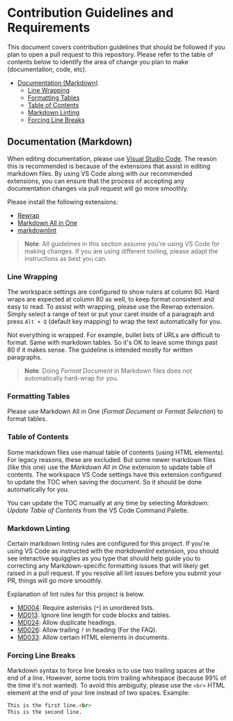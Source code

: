 # Contribution Guidelines and Requirements <!-- omit in toc -->

This document covers contribution guidelines that should be followed if you plan
to open a pull request to this repository. Please refer to the table of contents
below to identify the area of change you plan to make (documentation, code,
etc).

* [Documentation (Markdown)](#documentation-markdown)
  * [Line Wrapping](#line-wrapping)
  * [Formatting Tables](#formatting-tables)
  * [Table of Contents](#table-of-contents)
  * [Markdown Linting](#markdown-linting)
  * [Forcing Line Breaks](#forcing-line-breaks)

## Documentation (Markdown)

When editing documentation, please use [Visual Studio Code][vscode]. The reason
this is recommended is because of the extensions that assist in editing markdown
files. By using VS Code along with our recommended extensions, you can ensure
that the process of accepting any documentation changes via pull request will go
more smoothly.

Please install the following extensions:

* [Rewrap](https://marketplace.visualstudio.com/items?itemName=stkb.rewrap)
* [Markdown All in One](https://marketplace.visualstudio.com/items?itemName=yzhang.markdown-all-in-one)
* [markdownlint](https://marketplace.visualstudio.com/items?itemName=DavidAnson.vscode-markdownlint)

> **Note**: All guidelines in this section assume you're using VS Code for
> making changes. If you are using different tooling, please adapt the
> instructions as best you can.

[vscode]: https://code.visualstudio.com/

### Line Wrapping

The workspace settings are configured to show rulers at column 80. Hard wraps
are expected at column 80 as well, to keep format consistent and easy to read.
To assist with wrapping, please use the Rewrap extension. Simply select a range
of text or put your caret inside of a paragraph and press `Alt + Q` (default key
mapping) to wrap the text automatically for you.

Not everything is wrapped. For example, bullet lists of URLs are difficult to
format. Same with markdown tables. So it's OK to leave some things past 80 if it
makes sense. The guideline is intended mostly for written paragraphs.

> **Note**: Doing *Format Document* in Markdown files does not automatically
> hard-wrap for you.

### Formatting Tables

Please use Markdown All in One (*Format Document* or *Format Selection*) to
format tables.

### Table of Contents

Some markdown files use manual table of contents (using HTML elements). For
legacy reasons, these are excluded. But some newer markdown files (like this
one) use the *Markdown All in One* extension to update table of contents. The
workspace VS Code settings have this extension configured to update the TOC when
saving the document. So it should be done automatically for you.

You can update the TOC manually at any time by selecting *Markdown: Update Table
of Contents* from the VS Code Command Palette.

### Markdown Linting

Certain markdown linting rules are configured for this project. If you're using
VS Code as instructed with the *markdownlint* extension, you should see
interactive squigglies as you type that should help guide you to correcting any
Markdown-specific formatting issues that will likely get raised in a pull
request. If you resolve all lint issues before you submit your PR, things will
go more smoothly.

Explanation of lint rules for this project is below.

* [MD004]: Require asterisks (`*`) in unordered lists.
* [MD013]: Ignore line length for code blocks and tables.
* [MD024]: Allow duplicate headings.
* [MD026]: Allow trailing `?` in heading (For the FAQ).
* [MD033]: Allow certain HTML elements in documents.

[MD004]: https://github.com/DavidAnson/markdownlint/blob/master/doc/Rules.md#md004
[MD013]: https://github.com/DavidAnson/markdownlint/blob/master/doc/Rules.md#md013
[MD024]: https://github.com/DavidAnson/markdownlint/blob/master/doc/Rules.md#md024
[MD025]: https://github.com/DavidAnson/markdownlint/blob/master/doc/Rules.md#md025
[MD026]: https://github.com/DavidAnson/markdownlint/blob/master/doc/Rules.md#md026
[MD033]: https://github.com/DavidAnson/markdownlint/blob/master/doc/Rules.md#md033

### Forcing Line Breaks

Markdown syntax to force line breaks is to use two trailing spaces at the end of
a line. However, some tools trim trailing whitespace (because 99% of the time
it's not wanted). To avoid this ambiguity, please use the `<br>` HTML element at
the end of your line instead of two spaces. Example:

```md
This is the first line.<br>
This is the second line.
```
